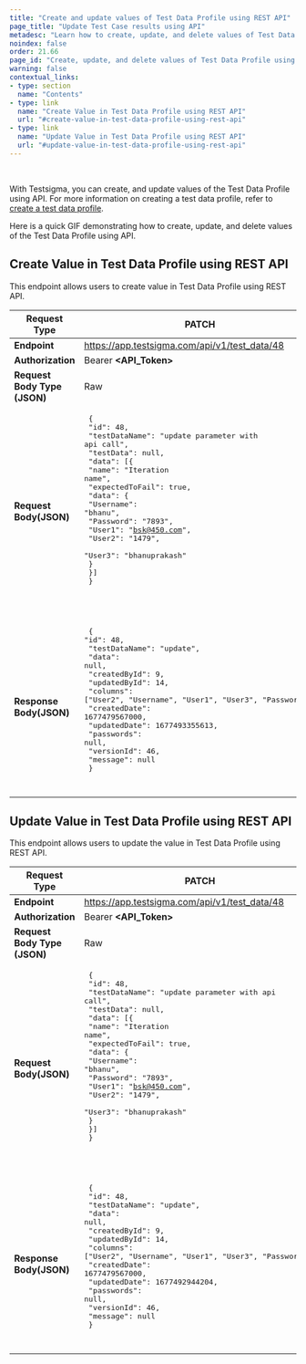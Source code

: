 ```yaml
---
title: "Create and update values of Test Data Profile using REST API"
page_title: "Update Test Case results using API"
metadesc: "Learn how to create, update, and delete values of Test Data Profile using REST API in Testsigma | Detailed steps to create, update, and delete values of Test Data Profile"
noindex: false
order: 21.66
page_id: "Create, update, and delete values of Test Data Profile using API"
warning: false
contextual_links:
- type: section
  name: "Contents"
- type: link
  name: "Create Value in Test Data Profile using REST API"
  url: "#create-value-in-test-data-profile-using-rest-api"
- type: link
  name: "Update Value in Test Data Profile using REST API"
  url: "#update-value-in-test-data-profile-using-rest-api"
---
```


<br>

With Testsigma, you can create, and update values of the Test Data Profile using API. For more information on creating a test data profile, refer to [create a test data profile](https://testsigma.com/docs/test-data/create-data-profiles/).

Here is a quick GIF demonstrating how to create, update, and delete values of the Test Data Profile using API.

## **Create Value in Test Data Profile using REST API**
This endpoint allows users to create value in Test Data Profile using REST API.

|**Request Type**|**PATCH**|
|---|---|
|**Endpoint**|https://app.testsigma.com/api/v1/test_data/48 |
|**Authorization**|Bearer **<API\_Token>**|
|**Request Body Type (JSON)**|Raw|
|**Request Body(JSON)**|<pre> { <br> "id": 48,<br> "testDataName": "update parameter with api call",<br> "testData": null,<br> "data": [{<br> "name": "Iteration name",<br> "expectedToFail": true,<br> "data": {<br> "Username": "bhanu",<br> "Password": "7893",<br> "User1": "bsk@450.com",<br> "User2": "1479",<br> "User3": "bhanuprakash"<br> }<br> }]<br> } <br>  <pre>|
|**Response Body(JSON)**|<pre> { <br>"id": 48,<br> "testDataName": "update",<br> "data": null,<br> "createdById": 9,<br> "updatedById": 14,<br> "columns": ["User2", "Username", "User1", "User3", "Password"],<br> "createdDate": 1677479567000,<br> "updatedDate": 1677493355613,<br> "passwords": null,<br> "versionId": 46,<br> "message": null<br> } <pre>|

## **Update Value in Test Data Profile using REST API**
This endpoint allows users to update the value in Test Data Profile using REST API.

|**Request Type**|**PATCH**|
|---|---|
|**Endpoint**|https://app.testsigma.com/api/v1/test_data/48 |
|**Authorization**|Bearer **<API\_Token>**|
|**Request Body Type (JSON)**|Raw|
|**Request Body(JSON)**|<pre> {<br> "id": 48,<br> "testDataName": "update parameter with api call",<br> "testData": null,<br> "data": [{<br> "name": "Iteration name",<br> "expectedToFail": true,<br> "data": {<br> "Username": "bhanu",<br> "Password": "7893",<br> "User1": "bsk@450.com",<br> "User2": "1479",<br> "User3": "bhanuprakash"<br> }<br> }]<br> } <br>  <pre>|
|**Response Body(JSON)**|<pre> {<br> "id": 48,<br> "testDataName": "update",<br> "data": null,<br> "createdById": 9,<br> "updatedById": 14,<br> "columns": ["User2", "Username", "User1", "User3", "Password"],<br> "createdDate": 1677479567000,<br> "updatedDate": 1677492944204,<br> "passwords": null,<br> "versionId": 46,<br> "message": null <br> } <pre>|




